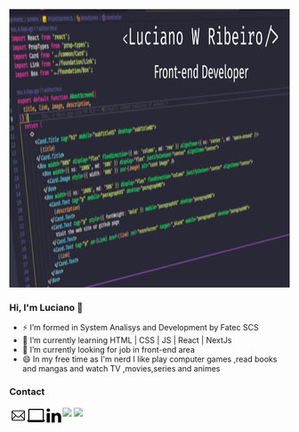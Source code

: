 <img src="./assets/capaGithub.png" height="500px"/>

<h3> Hi, I'm Luciano 👋</h3>

- ⚡ I’m formed in System Analisys and Development by Fatec SCS
- 💬 I’m currently learning HTML | CSS | JS | React | NextJs
- 🔭 I’m currently looking for job in front-end area
- 😄 In my free time as I'm nerd I like play computer games ,read books and mangas and watch TV ,movies,series and animes

<h3> Contact </h3>
<p>
  <a href="mailto:lucianowribeiro@gmail.com"><img align="left" src="./assets/1814108-32.png" witdh="32px"/> 
  <a href="https://portifolio-lucianowribeiro.vercel.app/"><img align="left" witdh="32px" src="./assets/2205216-32.png"/></a>
  <a href="https://www.linkedin.com/in/lucianowribeiro/"><img align="left" witdh="32px" src="./assets/367593-32.png"/></a>
</p>

<p>
  <img align="center" height="200px" src="https://github-readme-stats.vercel.app/api?username=lucianowribeiro&show_icons=true&theme=dracula"/>
  <img align="center" height="200px" src="https://github-readme-stats.vercel.app/api/top-langs/?username=lucianowribeiro&theme=dracula&layout=compact"/>
</p>
 

